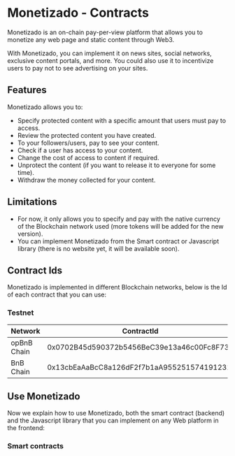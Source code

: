 # Monetizado - Contracts

Monetizado is an on-chain pay-per-view platform that allows you to monetize any web page and static content through Web3.

With Monetizado, you can implement it on news sites, social networks, exclusive content portals, and more. You could also use it to incentivize users to pay not to see advertising on your sites.

## Features
Monetizado allows you to:
- Specify protected content with a specific amount that users must pay to access.
- Review the protected content you have created.
- To your followers/users, pay to see your content.
- Check if a user has access to your content.
- Change the cost of access to content if required.
- Unprotect the content (if you want to release it to everyone for some time).
- Withdraw the money collected for your content.

## Limitations
- For now, it only allows you to specify and pay with the native currency of the Blockchain network used (more tokens will be added for the new version).
- You can implement Monetizado from the Smart contract or Javascript library (there is no website yet, it will be available soon).

## Contract Ids
Monetizado is implemented in different Blockchain networks, below is the Id of each contract that you can use:

### Testnet

| Network | ContractId |
| -------- | ------- |
| opBnB Chain | 0x0702B45d590372b5456BeC39e13a46c00Fc8F733 |
| BnB Chain | 0x13cbEaAaBcC8a126dF2f7b1aA955251574191231 |

## Use Monetizado
Now we explain how to use Monetizado, both the smart contract (backend) and the Javascript library that you can implement on any Web platform in the frontend:

### Smart contracts
